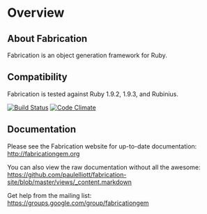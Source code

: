 # Overview

## About Fabrication

Fabrication is an object generation framework for Ruby.

## Compatibility

Fabrication is tested against Ruby 1.9.2, 1.9.3, and Rubinius.

[![Build Status](https://secure.travis-ci.org/paulelliott/fabrication.png)](http://travis-ci.org/paulelliott/fabrication)
[![Code Climate](https://codeclimate.com/badge.png)](https://codeclimate.com/github/paulelliott/fabrication)

## Documentation

Please see the Fabrication website for up-to-date documentation: http://fabricationgem.org

You can also view the raw documentation without all the awesome: https://github.com/paulelliott/fabrication-site/blob/master/views/_content.markdown

Get help from the mailing list: https://groups.google.com/group/fabricationgem
